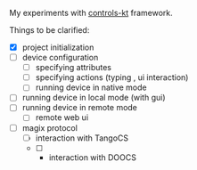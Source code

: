My experiments with [controls-kt](https://github.com/SciProgCentre/controls-kt) framework.

Things to be clarified:
- [x] project initialization
- [ ] device configuration
  - [ ] specifying attributes
  - [ ] specifying actions (typing , ui interaction)
  - [ ] running device in native mode
- [ ] running device in local mode (with gui)
- [ ] running device in remote mode
  - [ ] remote web ui
- [ ] magix protocol
  - [ ] interaction with TangoCS
  - [ ] * interaction with DOOCS